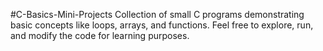 #C-Basics-Mini-Projects
Collection of small C programs demonstrating basic concepts like loops, arrays, and functions.
Feel free to explore, run, and modify the code for learning purposes.
